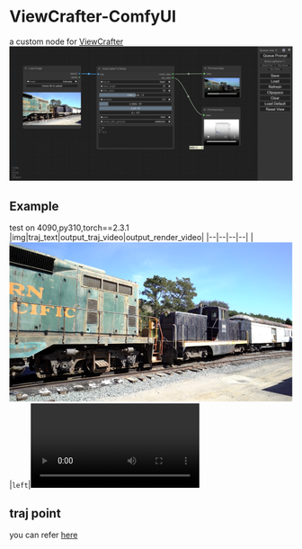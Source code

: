 # ViewCrafter-ComfyUI
a custom node for [ViewCrafter](https://github.com/Drexubery/ViewCrafter)
![](./doc/web.png)
## Example
test on 4090,py310,torch==2.3.1
|img|traj_text|output_traj_video|output_render_video|
|--|--|--|--|
|![](./doc/train.png)|`left`|<video src="https://github.com/user-attachments/assets/03f976f7-ab4c-4796-a76c-c544d0ce4fdb" /> | <video src="https://github.com/user-attachments/assets/28fbad0f-74c7-4efd-8786-fe80f3403d1b" />|
|![](./doc/train.png)|`loop1`|<video src="https://github.com/user-attachments/assets/1b1f9a3b-2094-4b03-9150-25629929f360" /> | <video src="https://github.com/user-attachments/assets/63b2cbf5-647f-44ed-8f8f-07b76e3bb701" />|


## traj point
you can refer [here](https://github.com/Drexubery/ViewCrafter/blob/main/docs/render_help.md)
